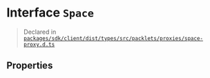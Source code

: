 # Interface `Space`
> Declared in [`packages/sdk/client/dist/types/src/packlets/proxies/space-proxy.d.ts`]()


## Properties